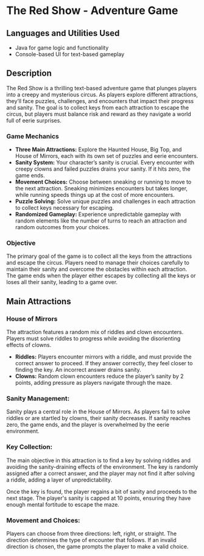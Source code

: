 <h1>The Red Show - Adventure Game</h1>

<h2>Languages and Utilities Used</h2>
<ul>
  <li>Java for game logic and functionality</li>
  <li>Console-based UI for text-based gameplay</li>
</ul>

<h2>Description</h2>
The Red Show is a thrilling text-based adventure game that plunges players into a creepy and mysterious circus. As players explore different attractions, they’ll face puzzles, challenges, and encounters that impact their progress and sanity. The goal is to collect keys from each attraction to escape the circus, but players must balance risk and reward as they navigate a world full of eerie surprises.
<br />

<h3>Game Mechanics</h3>
<ul>
  <li><b>Three Main Attractions:</b> Explore the Haunted House, Big Top, and House of Mirrors, each with its own set of puzzles and eerie encounters.</li>
  <li><b>Sanity System:</b> Your character’s sanity is crucial. Every encounter with creepy clowns and failed puzzles drains your sanity. If it hits zero, the game ends.</li>
  <li><b>Movement Choices:</b> Choose between sneaking or running to move to the next attraction. Sneaking minimizes encounters but takes longer, while running speeds things up at the cost of more encounters.</li>
  <li><b>Puzzle Solving:</b> Solve unique puzzles and challenges in each attraction to collect keys necessary for escaping.</li>
  <li><b>Randomized Gameplay:</b> Experience unpredictable gameplay with random elements like the number of turns to reach an attraction and random outcomes from your choices.</li>
</ul>

<h3>Objective</h3>
The primary goal of the game is to collect all the keys from the attractions and escape the circus. Players need to manage their choices carefully to maintain their sanity and overcome the obstacles within each attraction. The game ends when the player either escapes by collecting all the keys or loses all their sanity, leading to a game over.

<h2>Main Attractions</h2>
<h3>House of Mirrors</h3>
<p>The attraction features a random mix of riddles and clown encounters. Players must solve riddles to progress while avoiding the disorienting effects of clowns.</p>
<ul>
  <li><b>Riddles:</b> Players encounter mirrors with a riddle, and must provide the correct answer to proceed. If they answer correctly, they feel closer to finding the key. An incorrect answer drains sanity.</li>
  <li><b>Clowns:</b> Random clown encounters reduce the player’s sanity by 2 points, adding pressure as players navigate through the maze.</li>
</ul>

<h3>Sanity Management:</h3>
<p>Sanity plays a central role in the House of Mirrors. As players fail to solve riddles or are startled by clowns, their sanity decreases. If sanity reaches zero, the game ends, and the player is overwhelmed by the eerie environment.</p>

<h3>Key Collection:</h3>
<p>The main objective in this attraction is to find a key by solving riddles and avoiding the sanity-draining effects of the environment. The key is randomly assigned after a correct answer, and the player may not find it after solving a riddle, adding a layer of unpredictability.</p>
<p>Once the key is found, the player regains a bit of sanity and proceeds to the next stage. The player's sanity is capped at 10 points, ensuring they have enough mental fortitude to escape the maze.</p>

<h3>Movement and Choices:</h3>
<p>Players can choose from three directions: left, right, or straight. The direction determines the type of encounter that follows. If an invalid direction is chosen, the game prompts the player to make a valid choice.</p>
